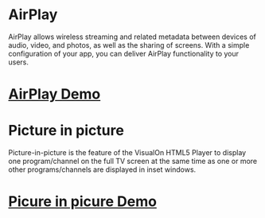 # AirPlay 
AirPlay allows wireless streaming and related metadata between devices of audio, video, and photos, as well as the sharing of screens. With a simple configuration of your app, you can deliver AirPlay functionality to your users. 
# [AirPlay Demo](https://www.visualon.com/index.php/html5-player-airplay-demo/)

# Picture in picture
Picture-in-picture is the feature of the VisualOn HTML5 Player to display one program/channel on the full TV screen at the same time as one or more other programs/channels are displayed in inset windows.
# [Picure in picure Demo](https://www.visualon.com/index.php/html5-player-airplay-and-picture-in-picture-demo/)
